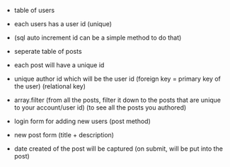 <!-- to do -->
- table of users
- each users has a user id (unique)
- (sql auto increment id can be a simple method to do that)

- seperate table of posts
- each post will have a unique id
- unique author id which will be the user id (foreign key = primary key of the user) (relational key)

- array.filter (from all the posts, filter it down to the posts that are unique to your account/user id) (to see all the posts you authored)
- login form for adding new users (post method)
- new post form (title + description)
- date created of the post will be captured (on submit, will be put into the post)